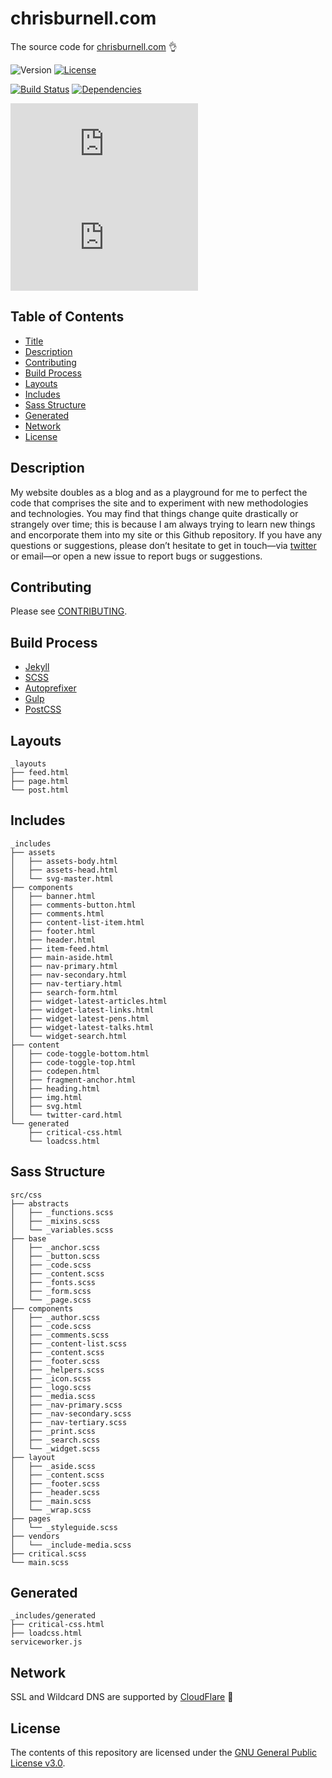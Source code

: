 # chrisburnell.com


The source code for [chrisburnell.com](https://chrisburnell.com/) 👌

![Version](https://img.shields.io/badge/version-2.8.2-blue.svg?style=flat-square)
[![License](https://img.shields.io/badge/license-GNU_GPLv3-blue.svg?style=flat-square)](LICENSE)

[![Build Status](https://img.shields.io/travis/chrisburnell/chrisburnell.github.io/master.svg?style=flat-square)](https://travis-ci.org/chrisburnell/chrisburnell.github.io)
[![Dependencies](https://img.shields.io/david/chrisburnell/chrisburnell.github.io.svg?maxAge=2592000&style=flat-square)](https://raw.githubusercontent.com/chrisburnell/chrisburnell.github.io/master/package.json)

[![CSS Size](http://img.badgesize.io/chrisburnell/chrisburnell.github.io/master/css/main.min.css?compression=gzip&style=flat-square&label=CSS&color=016fba)](https://raw.githubusercontent.com/chrisburnell/chrisburnell.github.io/master/css/main.min.css)
[![JS Size](http://img.badgesize.io/chrisburnell/chrisburnell.github.io/master/js/main.min.js?compression=gzip&style=flat-square&label=JS&color=cda741)](https://raw.githubusercontent.com/chrisburnell/chrisburnell.github.io/master/js/main.min.js)


## Table of Contents

- [Title](#chrisburnellcom)
- [Description](#description)
- [Contributing](#contributing)
- [Build Process](#build-process)
- [Layouts](#layouts)
- [Includes](#includes)
- [Sass Structure](#sass-structure)
- [Generated](#generated)
- [Network](#network)
- [License](#license)


## Description

My website doubles as a blog and as a playground for me to perfect the code that
comprises the site and to experiment with new methodologies and technologies.
You may find that things change quite drastically or strangely over time; this
is because I am always trying to learn new things and encorporate them into my
site or this Github repository. If you have any questions or suggestions, please
don’t hesitate to get in touch—via
[twitter](https://twitter.com/iamchrisburnell) or email—or open a new issue to
report bugs or suggestions.


## Contributing

Please see [CONTRIBUTING](CONTRIBUTING.md).


## Build Process

- [Jekyll](https://jekyllrb.com)
- [SCSS](http://sass-lang.com)
- [Autoprefixer](https://github.com/ai/autoprefixer)
- [Gulp](http://gulpjs.com)
- [PostCSS](http://postcss.org/)


## Layouts

```text
_layouts
├── feed.html
├── page.html
└── post.html
```


## Includes

```text
_includes
├── assets
│   ├── assets-body.html
│   ├── assets-head.html
│   └── svg-master.html
├── components
│   ├── banner.html
│   ├── comments-button.html
│   ├── comments.html
│   ├── content-list-item.html
│   ├── footer.html
│   ├── header.html
│   ├── item-feed.html
│   ├── main-aside.html
│   ├── nav-primary.html
│   ├── nav-secondary.html
│   ├── nav-tertiary.html
│   ├── search-form.html
│   ├── widget-latest-articles.html
│   ├── widget-latest-links.html
│   ├── widget-latest-pens.html
│   ├── widget-latest-talks.html
│   └── widget-search.html
├── content
│   ├── code-toggle-bottom.html
│   ├── code-toggle-top.html
│   ├── codepen.html
│   ├── fragment-anchor.html
│   ├── heading.html
│   ├── img.html
│   ├── svg.html
│   └── twitter-card.html
└── generated
    ├── critical-css.html
    └── loadcss.html
```


## Sass Structure

```text
src/css
├── abstracts
│   ├── _functions.scss
│   ├── _mixins.scss
│   └── _variables.scss
├── base
│   ├── _anchor.scss
│   ├── _button.scss
│   ├── _code.scss
│   ├── _content.scss
│   ├── _fonts.scss
│   ├── _form.scss
│   └── _page.scss
├── components
│   ├── _author.scss
│   ├── _code.scss
│   ├── _comments.scss
│   ├── _content-list.scss
│   ├── _content.scss
│   ├── _footer.scss
│   ├── _helpers.scss
│   ├── _icon.scss
│   ├── _logo.scss
│   ├── _media.scss
│   ├── _nav-primary.scss
│   ├── _nav-secondary.scss
│   ├── _nav-tertiary.scss
│   ├── _print.scss
│   ├── _search.scss
│   └── _widget.scss
├── layout
│   ├── _aside.scss
│   ├── _content.scss
│   ├── _footer.scss
│   ├── _header.scss
│   ├── _main.scss
│   └── _wrap.scss
├── pages
│   └── _styleguide.scss
├── vendors
│   └── _include-media.scss
├── critical.scss
└── main.scss
```


## Generated

```text
_includes/generated
├── critical-css.html
├── loadcss.html
serviceworker.js
```


## Network

SSL and Wildcard DNS are supported by [CloudFlare](https://www.cloudflare.com/) 🙏


## License

The contents of this repository are licensed under the [GNU General Public License v3.0](LICENSE).
